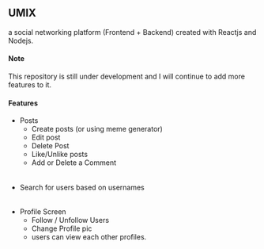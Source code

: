 ## UMIX

a social networking platform (Frontend + Backend) created with Reactjs and Nodejs.

#### Note

This repository is still under development and I will continue to add more features to it.

#### Features

- Posts
  - Create posts (or using meme generator)
  - Edit post
  - Delete Post
  - Like/Unlike posts
  - Add or Delete a Comment

######

- Search for users based on usernames

######
- Profile Screen
  - Follow / Unfollow Users
  - Change Profile pic
  - users can view each other profiles.







